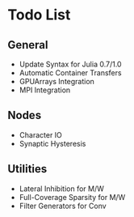 # Todo List

## General
* Update Syntax for Julia 0.7/1.0  
* Automatic Container Transfers  
* GPUArrays Integration  
* MPI Integration  

## Nodes
* Character IO  
* Synaptic Hysteresis  

## Utilities
* Lateral Inhibition for M/W  
* Full-Coverage Sparsity for M/W  
* Filter Generators for Conv  
